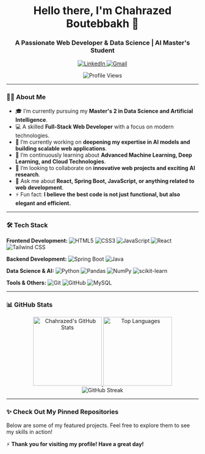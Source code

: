 <h1 align="center">Hello there, I'm Chahrazed Boutebbakh 👋</h1>
<h3 align="center">A Passionate Web Developer & Data Science | AI Master's Student</h3>

<p align="center">
  <a href="https://www.linkedin.com/in/your-linkedin/"> <!-- Replace with your LinkedIn -->
    <img src="https://img.shields.io/badge/LinkedIn-0077B5?style=for-the-badge&logo=linkedin&logoColor=white" alt="LinkedIn"/>
  </a>
  <a href="mailto:chahrazed.boutebbakh@univ-constantine2.dz"> <!-- Replace with your email -->
    <img src="https://img.shields.io/badge/Gmail-D14836?style=for-the-badge&logo=gmail&logoColor=white" alt="Gmail"/>
  </a>
</p>

<p align="center">
  <img src="https://komarev.com/ghpvc/?username=your-github-username&label=Profile%20Views&color=0e75b6&style=flat" alt="Profile Views"/> <!-- Replace your-github-username -->
</p>

---

### 👨‍💻 About Me

- 🎓 I’m currently pursuing my **Master's 2 in Data Science and Artificial Intelligence**.
- 💻 A skilled **Full-Stack Web Developer** with a focus on modern technologies.
- 🔭 I’m currently working on **deepening my expertise in AI models and building scalable web applications**.
- 🌱 I’m continuously learning about **Advanced Machine Learning, Deep Learning, and Cloud Technologies**.
- 👯 I’m looking to collaborate on **innovative web projects and exciting AI research**.
- 💬 Ask me about **React, Spring Boot, JavaScript, or anything related to web development**.
- ⚡ Fun fact: **I believe the best code is not just functional, but also elegant and efficient.**

---

### 🛠️ Tech Stack

**Frontend Development:**
![HTML5](https://img.shields.io/badge/HTML5-E34F26?style=for-the-badge&logo=html5&logoColor=white)
![CSS3](https://img.shields.io/badge/CSS3-1572B6?style=for-the-badge&logo=css3&logoColor=white)
![JavaScript](https://img.shields.io/badge/JavaScript-F7DF1E?style=for-the-badge&logo=javascript&logoColor=black)
![React](https://img.shields.io/badge/React-20232A?style=for-the-badge&logo=react&logoColor=61DAFB)
![Tailwind CSS](https://img.shields.io/badge/Tailwind_CSS-38B2AC?style=for-the-badge&logo=tailwind-css&logoColor=white)

**Backend Development:**
![Spring Boot](https://img.shields.io/badge/Spring_Boot-6DB33F?style=for-the-badge&logo=spring-boot&logoColor=white)
![Java](https://img.shields.io/badge/Java-ED8B00?style=for-the-badge&logo=openjdk&logoColor=white)

**Data Science & AI:**
![Python](https://img.shields.io/badge/Python-3776AB?style=for-the-badge&logo=python&logoColor=white)
![Pandas](https://img.shields.io/badge/Pandas-2C2D72?style=for-the-badge&logo=pandas&logoColor=white)
![NumPy](https://img.shields.io/badge/NumPy-013243?style=for-the-badge&logo=numpy&logoColor=white)
![scikit-learn](https://img.shields.io/badge/scikit--learn-F7931E?style=for-the-badge&logo=scikit-learn&logoColor=white)

**Tools & Others:**
![Git](https://img.shields.io/badge/Git-F05032?style=for-the-badge&logo=git&logoColor=white)
![GitHub](https://img.shields.io/badge/GitHub-100000?style=for-the-badge&logo=github&logoColor=white)
![MySQL](https://img.shields.io/badge/MySQL-00000F?style=for-the-badge&logo=mysql&logoColor=white)

---

### 📊 GitHub Stats

<p align="center">
  <a href="https://github.com/your-github-username"> <!-- Replace your-github-username -->
    <img height="180em" src="https://github-readme-stats.vercel.app/api?username=your-github-username&show_icons=true&theme=radical&hide_border=true&count_private=true&include_all_commits=true" alt="Chahrazed's GitHub Stats"/>
    <img height="180em" src="https://github-readme-stats.vercel.app/api/top-langs/?username=your-github-username&theme=radical&hide_border=true&layout=compact&langs_count=8" alt="Top Languages"/>
  </a>
  <br/>
  <img src="https://github-readme-streak-stats.herokuapp.com/?user=your-github-username&theme=radical&hide_border=true" alt="GitHub Streak"/> <!-- Replace your-github-username -->
</p>

---

### ✨ Check Out My Pinned Repositories

Below are some of my featured projects. Feel free to explore them to see my skills in action!

⚡ **Thank you for visiting my profile! Have a great day!**
